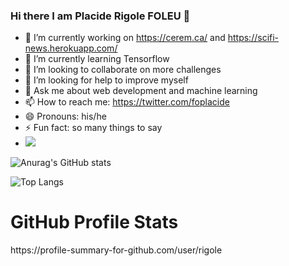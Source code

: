 ### Hi there I am Placide Rigole FOLEU 👋

<!--
**rigole/rigole** is a ✨ _special_ ✨ repository because its `README.md` (this file) appears on your GitHub profile.

Here are some ideas to get you started:-->

- 🔭 I’m currently working on https://cerem.ca/ and https://scifi-news.herokuapp.com/
- 🌱 I’m currently learning Tensorflow 
- 👯 I’m looking to collaborate on more challenges
- 🤔 I’m looking for help to improve myself
- 💬 Ask me about web development and machine learning
- 📫 How to reach me: https://twitter.com/foplacide 
- 😄 Pronouns: his/he
- ⚡ Fun fact: so many things to say
- ![](https://komarev.com/ghpvc/?username=rigole)


![Anurag's GitHub stats](https://github-readme-stats.vercel.app/api?username=rigole&show_icons=true&theme=onedark&count_private=true)


 ![Top Langs](https://github-readme-stats.vercel.app/api/top-langs/?username=rigole&theme=onedark&count_private=true)
 
<!--[![willianrod's wakatime stats](https://github-readme-stats.vercel.app/api/wakatime?username=plass)](https://github.com/anuraghazra/github-readme-stats)-->
<h1>GitHub Profile Stats</h1>
    https://profile-summary-for-github.com/user/rigole
